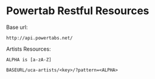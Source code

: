 # Powertab Restful Resources

Base url:

    http://api.powertabs.net/

Artists Resources:

    ALPHA is [a-zA-Z]

    BASEURL/uca-artists/<key>/?pattern=<ALPHA>


